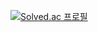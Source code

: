 [![Solved.ac
프로필](http://mazassumnida.wtf/api/generate_badge?boj={rudwo4685})](https://solved.ac/{rudwo4685})
